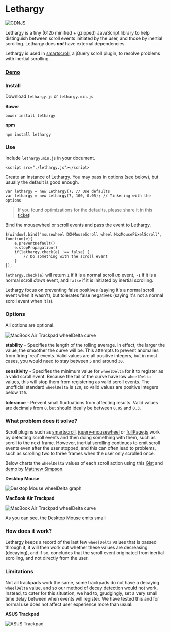 # Lethargy
[![CDNJS](https://img.shields.io/cdnjs/v/lethargy.svg)](https://cdnjs.com/libraries/lethargy)

Lethargy is a tiny (612b minified + gzipped) JavaScript library to help distinguish between scroll events initiated by the user, and those by inertial scrolling. Lethargy does ***not*** have external dependencies.

Lethargy is used in [smartscroll](https://github.com/d4nyll/smartscroll), a jQuery scroll plugin, to resolve problems with inertial scrolling.

### [Demo](http://d4nyll.github.io/lethargy/)

### Install

Download `lethargy.js` or `lethargy.min.js`

**Bower**

    bower install lethargy

**npm**

    npm install lethargy

### Use

Include `lethargy.min.js` in your document.

    <script src="./lethargy.js"></script>

Create an instance of Lethargy. You may pass in options (see below), but usually the default is good enough.

    var lethargy = new Lethargy(); // Use defaults
    var lethargy = new Lethargy(7, 100, 0.05); // Tinkering with the options

> If you found optimizations for the defaults, please share it in this [ticket](https://github.com/d4nyll/lethargy/issues/2)!

Bind the mousewheel or scroll events and pass the event to Lethargy.

    $(window).bind('mousewheel DOMMouseScroll wheel MozMousePixelScroll', function(e){
        e.preventDefault()
        e.stopPropagation()
        if(lethargy.check(e) !== false) {
            // Do something with the scroll event
        }
    });


`lethargy.check(e)` will return `1` if it is a normal scroll *up* event, `-1` if it is a normal scroll *down* event, and `false` if it is initiated by inertial scrolling.

Lethargy focus on preventing false positives (saying it's a normal scroll event when it wasn't), but tolerates false negatives (saying it's not a normal scroll event when it is).

### Options

All options are optional.

![MacBook Air Trackpad `wheelDelta` curve](http://blog.danyll.com/content/images/2015/05/air.png)

**stability** - Specifies the length of the rolling average. In effect, the larger the value, the smoother the curve will be. This attempts to prevent anomalies from firing 'real' events. Valid values are all positive integers, but in most cases, you would need to stay between `5` and around `30`.

**sensitivity** - Specifies the minimum value for `wheelDelta` for it to register as a valid scroll event. Because the tail of the curve have low `wheelDelta` values, this will stop them from registering as valid scroll events. The unofficial standard `wheelDelta` is `120`, so valid values are positive integers below `120`.

**tolerance** - Prevent small fluctuations from affecting results. Valid values are decimals from `0`, but should ideally be between `0.05` and `0.3`.

### What problem does it solve?

Scroll plugins such as [smartscroll](https://github.com/d4nyll/smartscroll), [jquery-mousewheel](https://github.com/jquery/jquery-mousewheel) or [fullPage.js](http://alvarotrigo.com/fullPage/) work by detecting scroll events and then doing something with them, such as scroll to the next frame. However, inertial scrolling continues to emit scroll events even after the user stopped, and this can often lead to problems, such as scrolling two to three frames when the user only scrolled once.

Below charts the `wheelDelta` values of each scroll action using this [Gist](https://gist.github.com/msimpson/cd7eca7907132c984171) and [demo](http://jsfiddle.net/n7bk6pb9/1/) by [Matthew Simpson](https://github.com/msimpson).

**Desktop Mouse**

![Desktop Mouse `wheelDelta` graph](http://blog.danyll.com/content/images/2015/05/desktop.png)

**MacBook Air Trackpad**

![MacBook Air Trackpad `wheelDelta` curve](http://blog.danyll.com/content/images/2015/05/air.png)

As you can see, the Desktop Mouse emits small 

### How does it work?

Lethargy keeps a record of the last few `wheelDelta` values that is passed through it, it will then work out whether these values are decreasing (decaying), and if so, concludes that the scroll event originated from inertial scrolling, and not directly from the user.

### Limitations

Not all trackpads work the same, some trackpads do not have a decaying `wheelDelta` value, and so our method of decay detection would not work. Instead, to cater for this situation, we had to, grudgingly, set a very small time delay between when events will register. We have tested this and for normal use does not affect user experience more than usual.

**ASUS Trackpad**

![ASUS Trackpad](http://blog.danyll.com/content/images/2015/05/asus.png)
